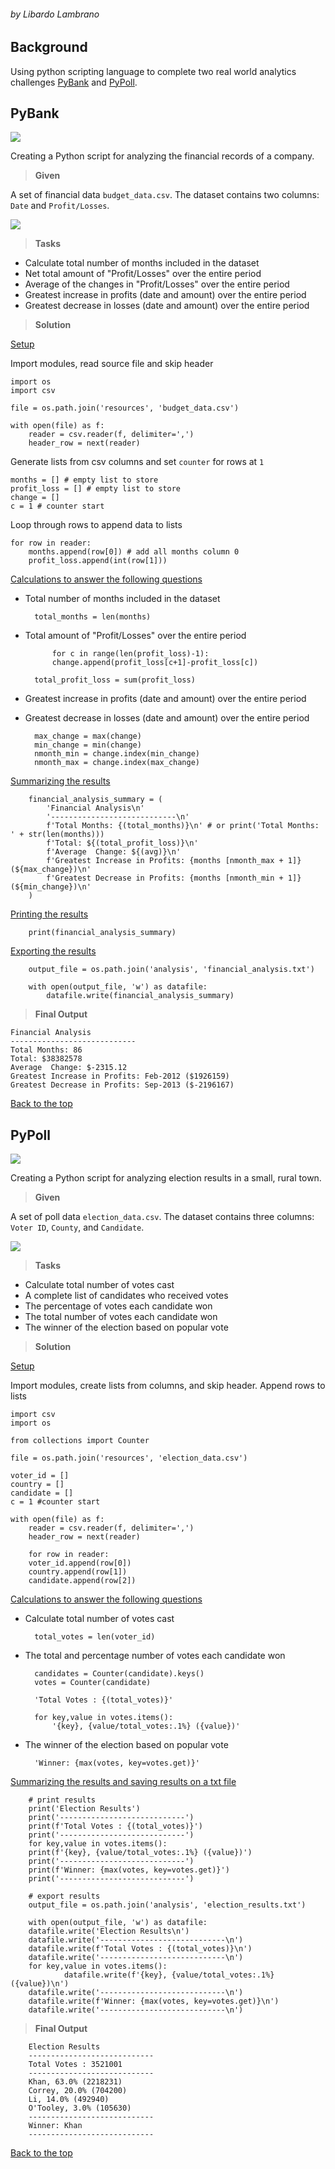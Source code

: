
###### by Libardo Lambrano

## Background <a name="top"></a>

Using python scripting language to complete two real world analytics challenges [PyBank](#pybank) and [PyPoll](#pypoll).

## PyBank <a name="pybank"></a>
![](images/revenue-per-lead.png)

Creating a Python script for analyzing the financial records of a company. 

> **Given**  

A set of financial data `budget_data.csv`. The dataset contains two columns: `Date` and `Profit/Losses`.

![](images/bank_data.png)

> **Tasks**

* Calculate total number of months included in the dataset
* Net total amount of "Profit/Losses" over the entire period
* Average of the changes in "Profit/Losses" over the entire period
* Greatest increase in profits (date and amount) over the entire period
* Greatest decrease in losses (date and amount) over the entire period

> **Solution** 

<ins>Setup</ins>

Import modules, read source file and skip header 

    import os
    import csv

    file = os.path.join('resources', 'budget_data.csv')

    with open(file) as f:
        reader = csv.reader(f, delimiter=',')
        header_row = next(reader)

Generate lists from csv columns and set `counter` for rows at `1`

    months = [] # empty list to store
    profit_loss = [] # empty list to store
    change = []
    c = 1 # counter start

Loop through rows to append data to lists

    for row in reader: 
        months.append(row[0]) # add all months column 0 
        profit_loss.append(int(row[1])) 

<ins>Calculations to answer the following questions</ins> 

* Total number of months included in the dataset

        total_months = len(months)

* Total amount of "Profit/Losses" over the entire period

            for c in range(len(profit_loss)-1): 
            change.append(profit_loss[c+1]-profit_loss[c])

        total_profit_loss = sum(profit_loss)

* Greatest increase in profits (date and amount) over the entire period
* Greatest decrease in losses (date and amount) over the entire period

        max_change = max(change)
        min_change = min(change)
        nmonth_min = change.index(min_change)
        nmonth_max = change.index(max_change)

<ins>Summarizing the results</ins> 

        financial_analysis_summary = (
            'Financial Analysis\n'
            '----------------------------\n'
            f'Total Months: {(total_months)}\n' # or print('Total Months: ' + str(len(months))) 
            f'Total: ${(total_profit_loss)}\n'
            f'Average  Change: ${(avg)}\n'
            f'Greatest Increase in Profits: {months [nmonth_max + 1]} (${max_change})\n'
            f'Greatest Decrease in Profits: {months [nmonth_min + 1]} (${min_change})\n'
        )

<ins>Printing the  results</ins>

        print(financial_analysis_summary)

<ins>Exporting the results</ins> 

        output_file = os.path.join('analysis', 'financial_analysis.txt')

        with open(output_file, 'w') as datafile: 
            datafile.write(financial_analysis_summary)

> **Final Output** 

    Financial Analysis
    ----------------------------
    Total Months: 86
    Total: $38382578
    Average  Change: $-2315.12
    Greatest Increase in Profits: Feb-2012 ($1926159)
    Greatest Decrease in Profits: Sep-2013 ($-2196167)

[Back to the top](#top)

## PyPoll <a name="pypoll"></a>
![](images/Vote_counting.png)

Creating a Python script for analyzing election results in a small, rural town. 

> **Given**  

A set of poll data `election_data.csv`. The dataset contains three columns: `Voter ID`, `County`, and `Candidate`.

![](images/election_data.png)

> **Tasks**

* Calculate total number of votes cast
* A complete list of candidates who received votes
* The percentage of votes each candidate won
* The total number of votes each candidate won
* The winner of the election based on popular vote

> **Solution** 

<ins>Setup

Import modules, create lists from columns, and skip header. Append rows to lists

    import csv
    import os

    from collections import Counter

    file = os.path.join('resources', 'election_data.csv')

    voter_id = []
    country = []
    candidate = []
    c = 1 #counter start

    with open(file) as f:
        reader = csv.reader(f, delimiter=',')
        header_row = next(reader)

        for row in reader:
        voter_id.append(row[0])
        country.append(row[1])
        candidate.append(row[2])

<ins>Calculations to answer the following questions 

* Calculate total number of votes cast

        total_votes = len(voter_id)

* The total and percentage number of votes each candidate won

        candidates = Counter(candidate).keys()
        votes = Counter(candidate)

        'Total Votes : {(total_votes)}'

        for key,value in votes.items():
            '{key}, {value/total_votes:.1%} ({value})'

* The winner of the election based on popular vote

        'Winner: {max(votes, key=votes.get)}'

<ins>Summarizing the results and saving results on a txt file

        # print results 
        print('Election Results')
        print('----------------------------')
        print(f'Total Votes : {(total_votes)}')
        print('----------------------------')
        for key,value in votes.items():
        print(f'{key}, {value/total_votes:.1%} ({value})')
        print('----------------------------')
        print(f'Winner: {max(votes, key=votes.get)}')
        print('----------------------------')

        # export results 
        output_file = os.path.join('analysis', 'election_results.txt')

        with open(output_file, 'w') as datafile: 
        datafile.write('Election Results\n')
        datafile.write('----------------------------\n')
        datafile.write(f'Total Votes : {(total_votes)}\n')
        datafile.write('----------------------------\n')
        for key,value in votes.items():
                datafile.write(f'{key}, {value/total_votes:.1%} ({value})\n')
        datafile.write('----------------------------\n')
        datafile.write(f'Winner: {max(votes, key=votes.get)}\n')
        datafile.write('----------------------------\n')

> **Final Output** 

        Election Results
        ----------------------------
        Total Votes : 3521001
        ----------------------------
        Khan, 63.0% (2218231)
        Correy, 20.0% (704200)
        Li, 14.0% (492940)
        O'Tooley, 3.0% (105630)
        ----------------------------
        Winner: Khan
        ----------------------------

[Back to the top](#top)






